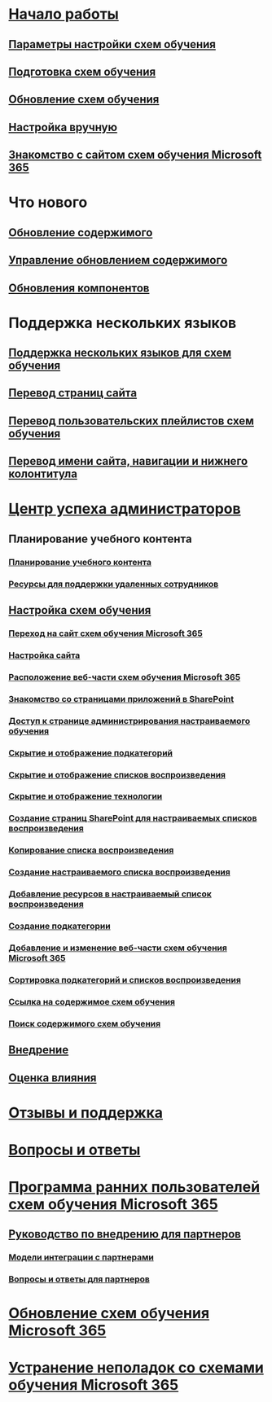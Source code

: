 # [Начало работы](index.md)  
## [Параметры настройки схем обучения](custom_setupoptions.md)
## [Подготовка схем обучения](custom_provision.md)
## [Обновление схем обучения](custom_update.md)
## [Настройка вручную](custom_manualsetup.md)
## [Знакомство с сайтом схем обучения Microsoft 365](custom_exploresite.md)
# Что нового 
## [Обновление содержимого](custom_contentupdates.md) 
## [Управление обновлением содержимого](custom_contentupdatesmanage.md)
## [Обновления компонентов](custom_featureupdates.md)
# Поддержка нескольких языков
## [Поддержка нескольких языков для схем обучения](custom_overview_ml.md)
## [Перевод страниц сайта](custom_translate_page_ml.md)
## [Перевод пользовательских плейлистов схем обучения](custom_translate_pl_ml.md)
## [Перевод имени сайта, навигации и нижнего колонтитула](custom_sitenamenav_ml.md)
# [Центр успеха администраторов](custom_successcenter.md)
## Планирование учебного контента 
### [Планирование учебного контента](custom_plancontent.md)
### [Ресурсы для поддержки удаленных сотрудников](custom_plancontent_remoteresources.md)
## [Настройка схем обучения](custom_overview.md)
### [Переход на сайт схем обучения Microsoft 365](custom_goto.md)
### [Настройка сайта](custom_edithelp.md)
### [Расположение веб-части схем обучения Microsoft 365](custom_whereiswebpart.md)
### [Знакомство со страницами приложений в SharePoint](custom_apppages.md)
### [Доступ к странице администрирования настраиваемого обучения](custom_accessadmin.md)
### [Скрытие и отображение подкатегорий](custom_hideshowsub.md)
### [Скрытие и отображение списков воспроизведения](custom_hideshowplaylists.md)
### [Скрытие и отображение технологии](custom_hideshowtech.md)
### [Создание страниц SharePoint для настраиваемых списков воспроизведения](custom_createnewpage.md)
### [Копирование списка воспроизведения](custom_copyplaylist.md)
### [Создание настраиваемого списка воспроизведения](custom_createnewplaylist.md)
### [Добавление ресурсов в настраиваемый список воспроизведения](custom_addassets.md)
### [Создание подкатегории](custom_createnewcat.md)
### [Добавление и изменение веб-части схем обучения Microsoft 365](custom_addwebpart.md)
### [Сортировка подкатегорий и списков воспроизведения](custom_sortsubplay.md)
### [Ссылка на содержимое схем обучения](custom_linking.md)
### [Поиск содержимого схем обучения](custom_search.md)
## [Внедрение](driveadoption.md)
## [Оценка влияния](custom_measureimpact.md)
# [Отзывы и поддержка](feedback.md)
# [Вопросы и ответы](faq.md)
# [Программа ранних пользователей схем обучения Microsoft 365](custom_partnerguide.md)
## [Руководство по внедрению для партнеров](custom_partnerguide_getfam.md)
### [Модели интеграции с партнерами](custom_partnerguide_contint.md) 
### [Вопросы и ответы для партнеров](custom_partner.md)
# [Обновление схем обучения Microsoft 365](custom_update.md)
# [Устранение неполадок со схемами обучения Microsoft 365](custom_troubleshooting.md) 
